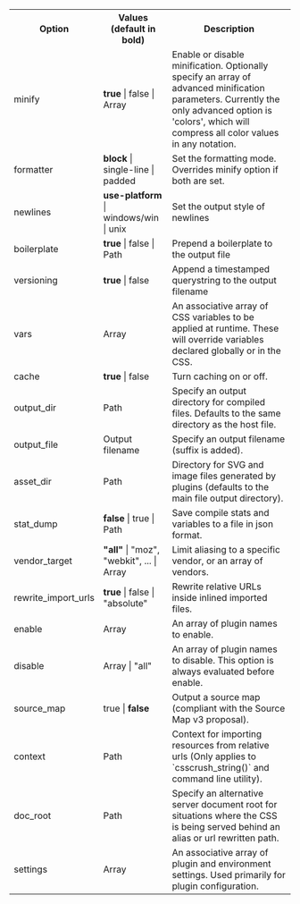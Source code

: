<!--{

"title": "Options"

}-->

<table>
<tr>
    <th class="option">Option
    <th class="values">Values (default in bold)
    <th>Description
</tr>
<tr>
    <td class="option">minify
    <td class="values"><b>true</b> | false | Array
    <td>Enable or disable minification. Optionally specify an array of advanced minification parameters. Currently the only advanced option is 'colors', which will compress all color values in any notation.
</tr>
<tr>
    <td class="option">formatter
    <td class="values"><b>block</b> | single-line | padded
    <td>Set the formatting mode. Overrides minify option if both are set.
</tr>
<tr>
    <td class="option">newlines
    <td class="values"><b>use-platform</b> | windows/win | unix
    <td>Set the output style of newlines
</tr>
<tr>
    <td class="option">boilerplate
    <td class="values"><b>true</b> | false | Path
    <td>Prepend a boilerplate to the output file
</tr>
<tr>
    <td class="option">versioning
    <td class="values"><b>true</b> | false
    <td>Append a timestamped querystring to the output filename
</tr>
<tr>
    <td class="option">vars
    <td class="values">Array
    <td>An associative array of CSS variables to be applied at runtime. These will override variables declared globally or in the CSS.
</tr>
<tr>
    <td class="option">cache
    <td class="values"><b>true</b> | false
    <td>Turn caching on or off.
</tr>
<tr>
    <td class="option">output_dir
    <td class="values">Path
    <td>Specify an output directory for compiled files. Defaults to the same directory as the host file.
</tr>
<tr>
    <td class="option">output_file
    <td class="values">Output filename
    <td>Specify an output filename (suffix is added).
</tr>
<tr>
    <td class="option">asset_dir
    <td class="values">Path
    <td>Directory for SVG and image files generated by plugins (defaults to the main file output directory).
</tr>
<tr>
    <td class="option">stat_dump
    <td class="values"><b>false</b> | true | Path
    <td>Save compile stats and variables to a file in json format.
</tr>
<tr>
    <td class="option">vendor_target
    <td class="values"><b>"all"</b> | "moz", "webkit", ... | Array
<td>Limit aliasing to a specific vendor, or an array of vendors.
</tr>
<tr>
    <td class="option">rewrite_import_urls
    <td class="values"><b>true</b> | false | "absolute"
    <td>Rewrite relative URLs inside inlined imported files.
</tr>
<tr>
    <td class="option">enable
    <td class="values">Array
    <td>An array of plugin names to enable.
</tr>
<tr>
    <td class="option">disable
    <td class="values">Array | "all"
    <td>An array of plugin names to disable. This option is always evaluated before enable.
</tr>
<tr>
    <td class="option">source_map
    <td class="values">true | <b>false</b>
    <td>Output a source map (compliant with the Source Map v3 proposal).
</tr>
<tr>
    <td class="option">context
    <td class="values">Path
    <td>Context for importing resources from relative urls (Only applies to `csscrush_string()` and command line utility).
</tr>
<tr>
    <td class="option">doc_root
    <td class="values">Path
    <td>Specify an alternative server document root for situations where the CSS is being served behind an alias or url rewritten path.
</tr>
<tr>
    <td class="option">settings
    <td class="values">Array
    <td>An associative array of plugin and environment settings. Used primarily for plugin configuration.
</tr>
</table>

